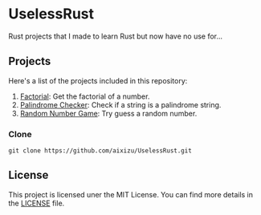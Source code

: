 # UselessRust

Rust projects that I made to learn Rust but now have no use for...

## Projects

Here's a list of the projects included in this repository:

1. [Factorial](https://github.com/aixizu/UselessRust/tree/master/factorial): Get the factorial of a number.
2. [Palindrome Checker](https://github.com/aixizu/UselessRust/tree/master/plaindrome_checker): Check if a string is a palindrome string.
3. [Random Number Game](https://github.com/aixizu/UselessRust/tree/master/random_number): Try guess a random number.

### Clone

```shell
git clone https://github.com/aixizu/UselessRust.git
```

## License

This project is licensed uner the MIT License. You can find more details in the [LICENSE](LICENSE) file.
